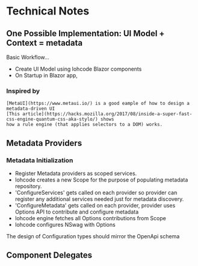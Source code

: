 ﻿# Technical Notes

## One Possible Implementation: UI Model + Context = metadata

Basic Workflow...
- Create UI Model using lohcode Blazor components
- On Startup in Blazor app, 

### Inspired by
	[MetaUI](https://www.metaui.io/) is a good eample of how to design a metadata-driven UI  
	[This article](https://hacks.mozilla.org/2017/08/inside-a-super-fast-css-engine-quantum-css-aka-stylo/) shows 
	how a rule engine (that applies selectors to a DOM) works.
	



## Metadata Providers

### Metadata Initialization
+ Register Metadata providers as scoped services.
+ lohcode creates a new Scope for the purpose of populating metadata repository.
+ 'ConfigureServices' gets called on each provider so provider can register any additional services needed just for metadata discovery.
+ 'ConfigureMetadata' gets called on each provider, provider uses Options API to contribute and configure metadata
+ lohcode engine fetches all Options contributions from Scope
+ lohcode configures NSwag with Options

The design of Configuration types should mirror the OpenApi schema

## Component Delegates